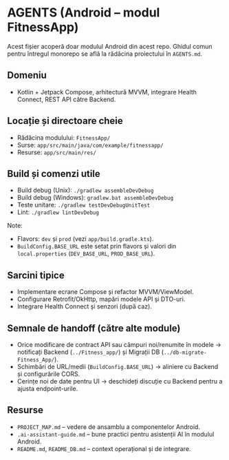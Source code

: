 # AGENTS (Android – modul FitnessApp)

Acest fișier acoperă doar modulul Android din acest repo. Ghidul comun pentru întregul monorepo se află la rădăcina proiectului în `AGENTS.md`.

## Domeniu
- Kotlin + Jetpack Compose, arhitectură MVVM, integrare Health Connect, REST API către Backend.

## Locație și directoare cheie
- Rădăcina modulului: `FitnessApp/`
- Surse: `app/src/main/java/com/example/fitnessapp/`
- Resurse: `app/src/main/res/`

## Build și comenzi utile
- Build debug (Unix): `./gradlew assembleDevDebug`
- Build debug (Windows): `gradlew.bat assembleDevDebug`
- Teste unitare: `./gradlew testDevDebugUnitTest`
- Lint: `./gradlew lintDevDebug`

Note:
- Flavors: `dev` și `prod` (vezi `app/build.gradle.kts`).
- `BuildConfig.BASE_URL` este setat prin flavors și valori din `local.properties` (`DEV_BASE_URL`, `PROD_BASE_URL`).

## Sarcini tipice
- Implementare ecrane Compose și refactor MVVM/ViewModel.
- Configurare Retrofit/OkHttp, mapări modele API și DTO-uri.
- Integrare Health Connect și senzori (după caz).

## Semnale de handoff (către alte module)
- Orice modificare de contract API sau câmpuri noi/renumite în modele → notificați Backend (`../Fitness_app/`) și Migrații DB (`../db-migrate-Fitness_App/`).
- Schimbări de URL/medii (`BuildConfig.BASE_URL`) → aliniere cu Backend și configurările CORS.
- Cerințe noi de date pentru UI → deschideți discuție cu Backend pentru a ajusta endpoint-urile.

## Resurse
- `PROJECT_MAP.md` – vedere de ansamblu a componentelor Android.
- `.ai-assistant-guide.md` – bune practici pentru asistenții AI în modulul Android.
- `README.md`, `README_DB.md` – context operațional și de integrare.

